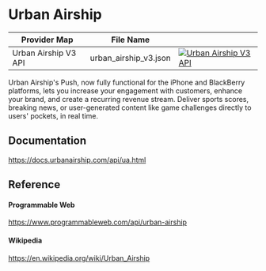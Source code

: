 # Urban Airship

| Provider Map         | File Name             |                                                                                                                                                                                                                                                      |
|----------------------|-----------------------|------------------------------------------------------------------------------------------------------------------------------------------------------------------------------------------------------------------------------------------------------|
| Urban Airship V3 API | urban_airship_v3.json | [![Urban Airship V3 API](https://d233zlhvpze22y.cloudfront.net/github/bitscoopaddbuttonxsmall.png)](https://bitscoop.com/maps/create?source=https://raw.githubusercontent.com/bitscooplabs/provider-maps/master/urban_airship/urban_airship_v3.json) |

Urban Airship's Push, now fully functional for the iPhone and BlackBerry platforms, lets you increase your engagement with customers, enhance your brand, and create a recurring revenue stream. Deliver sports scores, breaking news, or user-generated content like game challenges directly to users' pockets, in real time.

## Documentation
https://docs.urbanairship.com/api/ua.html

## Reference

#### Programmable Web
https://www.programmableweb.com/api/urban-airship

#### Wikipedia
https://en.wikipedia.org/wiki/Urban_Airship